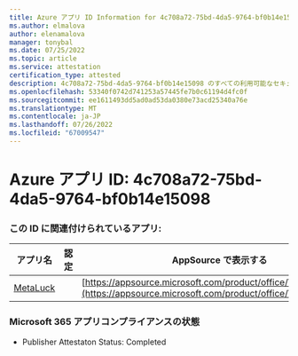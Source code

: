 ```yaml
---
title: Azure アプリ ID Information for 4c708a72-75bd-4da5-9764-bf0b14e15098
ms.author: elmalova
author: elenamalova
manager: tonybal
ms.date: 07/25/2022
ms.topic: article
ms.service: attestation
certification_type: attested
description: 4c708a72-75bd-4da5-9764-bf0b14e15098 のすべての利用可能なセキュリティとコンプライアンス情報。
ms.openlocfilehash: 53340f0742d741253a57445fe7b0c61194d4fc0f
ms.sourcegitcommit: ee1611493dd5ad0ad53da0380e73acd25340a76e
ms.translationtype: MT
ms.contentlocale: ja-JP
ms.lasthandoff: 07/26/2022
ms.locfileid: "67009547"
---
```

# <a name="azure-app-id-4c708a72-75bd-4da5-9764-bf0b14e15098"></a>Azure アプリ ID: 4c708a72-75bd-4da5-9764-bf0b14e15098


### <a name="apps-associated-with-this-id"></a>この ID に関連付けられているアプリ:
| **アプリ名** | **認定** | **AppSource で表示する** |
|--------------|---------------|-----------------------|
| [MetaLuck](../forward/WA200004198.md) |  | [https://appsource.microsoft.com/product/office/WA200004198](https://appsource.microsoft.com/product/office/WA200004198) |

### <a name="microsoft-365-app-compliance-status"></a>Microsoft 365 アプリコンプライアンスの状態
- Publisher Attestaton Status: Completed
